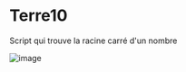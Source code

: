 # Terre10
Script qui trouve la racine carré d'un nombre

![image](https://user-images.githubusercontent.com/83811609/168444582-aacc61b2-39f1-4576-adfa-fcdf3372652f.png)
